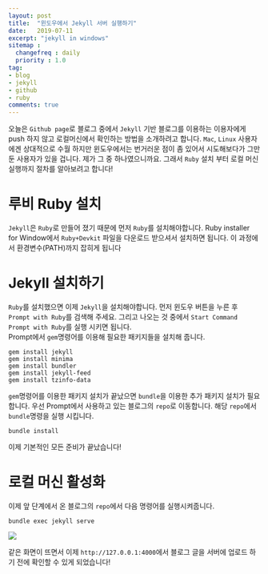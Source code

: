 ```yaml
---
layout: post
title:  "윈도우에서 Jekyll 서버 실행하기"
date:   2019-07-11
excerpt: "jekyll in windows"
sitemap :
  changefreq : daily
  priority : 1.0
tag:
- blog
- jekyll
- github 
- ruby
comments: true
---
```


오늘은 `Github page`로 블로그 중에서 `Jekyll` 기반 블로그를 이용하는 이용자에게 push 하지 않고 로컬머신에서 확인하는 방법을 소개하려고 합니다. `Mac`, `Linux` 사용자에겐 상대적으로 수월 하지만 윈도우에서는 번거러운 점이 좀 있어서 시도해보다가 그만둔 사용자가 있을 겁니다. 제가 그 중 하나였으니까요. 그래서 `Ruby` 설치 부터 로컬 머신 실행까지 절차를 알아보려고 합니다!

# 루비 Ruby 설치
`Jekyll`은 `Ruby`로 만들어 졌기 때문에 먼저 `Ruby`를 설치해야합니다. <a herf='https://rubyinstaller.org/downloads/'>Ruby installer for Window</a>에서 `Ruby+Devkit` 파일을 다운로드 받으셔서 설치하면 됩니다. 이 과정에서 환경변수(PATH)까지 잡히게 됩니다

# Jekyll 설치하기
`Ruby`를 설치했으면 이제 `Jekyll`을 설치해야합니다. 먼저 윈도우 버튼을 누른 후 `Prompt with Ruby`를 검색해 주세요. 그리고 나오는 것 중에서 `Start Command Prompt with Ruby`를 실행 시키면 됩니다.  
Prompt에서 `gem`명령어를 이용해 필요한 패키지들을 설치해 줍니다.

<pre><code>gem install jekyll
gem install minima
gem install bundler
gem install jekyll-feed
gem install tzinfo-data
</code></pre>  

`gem`명령어를 이용한 패키지 설치가 끝났으면 `bundle`을 이용한 추가 패키지 설치가 필요합니다. 우선 Prompt에서 사용하고 있는 블로그의 `repo`로 이동합니다. 해당 `repo`에서 `bundle`명령을 실행 시킵니다. 
<pre><code>bundle install</code></pre>
이제 기본적인 모든 준비가 끝났습니다!

# 로컬 머신 활성화
이제 앞 단계에서 온 블로그의 `repo`에서 다음 명령어를 실행시켜줍니다.
<pre><code>bundle exec jekyll serve</code></pre>  

<img src='https://sihan-son.github.io/public/blog/bundle_exec.png'>   

같은 화면이 뜨면서 이제 `http://127.0.0.1:4000`에서 블로그 글을 서버에 업로드 하기 전에 확인할 수 있게 되었습니다! 